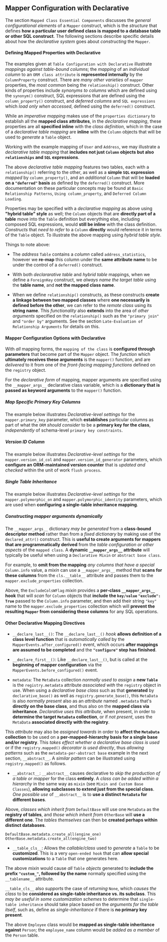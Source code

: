 ## Mapper Configuration with Declarative

The section `Mapped Class Essential Components` discusses the _general configurational elements_ of a `Mapper` construct, which is the _structure_ that defines __how a particular user defined class is mapped to a database table or other SQL construct__. The following sections describe specific details about how the _declarative system_ goes about _constructing_ the `Mapper`.


#### Defining Mapped Properties with Declarative

The examples given at `Table Configuration with Declarative` illustrate _mappings against table-bound columns_; the _mapping_ of an _individual column_ to an `ORM class attribute` is __represented internally__ by the `ColumnProperty` construct. There are _many other varieties_ of `mapper` properties, the _most common_ being the `relationship()` construct. Other kinds of properties include _synonyms to columns_ which are defined using the `synonym()` construct, SQL expressions that are defined using the `column_property()` construct, and _deferred columns_ and `SQL expressions` which _load only when accessed_, defined using the `deferred()` construct.

While an _imperative mapping_ makes use of the `properties dictionary` to establish all the __mapped class attributes__, in the _declarative mapping_, these properties are all __specified inline__ with the _class definition_, which in the case of a _declarative table mapping_ are __inline__ with the `Column` objects that will be used to _generate_ a `Table` object.

Working with the example mapping of `User` and `Address`, we may illustrate a _declarative table mapping_ that __includes not just `Column` objects but also `relationships` and `SQL` expressions__.

The above _declarative table mapping_ features two tables, each with a `relationship()` referring to the other, as well as a __simple `SQL` expression__ _mapped_ by `column_property()`, and an _additional_ `Column` that will be __loaded on a `"deferred"` basis__ as defined by the `deferred()` construct. More documentation on these particular concepts may be found at `Basic Relationship Patterns`, `Using column_property`, and `Deferred Column Loading`.

Properties may be specified with a _declarative mapping_ as above using __"hybrid table" style__ as well; the `Column` objects that are __directly part of a table__ move into the `Table` definition but everything else, including composed SQL expressions, would __still be inline__ with the class definition. _Constructs_ that _need to refer_ to a `Column` __directly__ would reference it in terms of the `Table` object. To illustrate the above mapping using _hybrid table style_.

Things to note above:

* The _address_ `Table` contains a _column_ called `address_statistics`, however we __re-map__ this column under the __same attribute name__ to be under the control of a `deferred()` construct.

* With both _declararative table_ and _hybrid table_ mappings, when we define a `ForeignKey` construct, we _always name the target table_ using the __table name__, and __not the mapped class name__.

* When we define `relationship()` constructs, as these constructs __create a linkage between two mapped classes__ where __one necessarily is defined before the other__, we can refer to the _remote class_ using its __string name__. This _functionality_ also __extends__ into the area of _other arguments_ specified on the `relationship()` such as the `"primary join"` and `"order by"` arguments. See the section `Late-Evaluation of Relationship Arguments` for details on this.


#### Mapper Configuration Options with Declarative

With _all_ mapping forms, the `mapping of the class` is __configured through parameters__ that become part of the `Mapper` object. The _function_ which __ultimately receives these arguments__ is the `mapper()` function, and are _delivered_ to it from one of the _front-facing mapping functions_ defined on the `registry` object.

For the _declarative form_ of mapping, mapper arguments are specified using the `__mapper_args__` declarative class variable, which is a __dictionary that is passed as keyword arguments__ to the `mapper()` function.


##### Map Specific Primary Key Columns

The example below illustrates _Declarative-level settings_ for the `mapper.primary_key` parameter, which __establishes__ particular columns as part of what the `ORM` _should consider_ to be a __primary key for the class__, _independently_ of schema-level `primary key constraints`.


##### Version ID Column

The example below illustrates _Declarative-level settings_ for the `mapper.version_id_col` and `mapper.version_id_generator` parameters, which __configure an ORM-maintained version counter__ that is _updated and checked_ within the unit of work `flush process`.


##### Single Table Inheritance

The example below illustrates _Declarative-level settings_ for the `mapper.polymorphic_on` and `mapper.polymorphic_identity` parameters, which are used when __configuring a single-table inheritance mapping__.


##### Constructing mapper arguments dynamically

The `__mapper_args__` dictionary _may be generated_ from a __class-bound descriptor method__ rather than from a _fixed dictionary_ by making use of the `declared_attr()` construct. This is __useful to create arguments for mappers that are programmatically derived__ from the _table configuration or other aspects_ of the `mapped class`. A __dynamic `__mapper_args__` attribute__ will typically be useful when using a `Declarative Mixin` or `abstract base class`.

For example, to __omit from the mapping__ _any columns that have a special_ `Column.info` value, a _mixin_ can use a `__mapper_args__` method that __scans for these columns__ from the `cls.__table__` attribute and passes them to the `mapper.exclude_properties` collection.

Above, the `ExcludeColsWFlag` _mixin_ provides a __per-class `__mapper_args__` hook__ that will _scan_ for `Column` objects that __include the `key/value` `"exclude": True`__ passed to the `Column.info` parameter, and then add their string `"key"` name to the `mapper.exclude_properties` collection which will __prevent the resulting `Mapper` from considering these columns__ for any SQL operations.


#### Other Declarative Mapping Directives

* `__declare_last__()`: The `__declare_last__()` _hook_ __allows definition of a class level function__ that is _automatically called_ by the `MapperEvents.after_configured()` event, which occurs __after mappings are assumed to be completed__ and the __`"configure"` step has finished__.

* `__declare_first__()`: Like `__declare_last__()`, but is called at the __beginning of mapper configuration__ via the `MapperEvents.before_configured()` event.

* `metadata`: The `MetaData` collection _normally used to assign_ a __new `Table`__ is the `registry.metadata` attribute _associated with_ the `registry` object in use. When using a _declarative base class_ such as that __generated__ by `declarative_base()` as well as `registry.generate_base()`, this `MetaData` is also _normally present_ also as an _attribute_ named `.metadata` that's __directly on the base class__, and thus also on the __mapped class via inheritance__. _Declarative uses this attribute_, when present, in order to __determine the target `MetaData` collection__, or if _not present_, uses the `MetaData` __associated directly with the registry__.

This _attribute_ may also be _assigned towards_ in order to __affect the `MetaData` collection__ to be used on a __per-mapped-hierarchy basis for a single base and/or registry__. This _takes effect whether a declarative base class is used_ or if the `registry.mapped()` _decorator is used directly_, thus _allowing patterns_ such as the `metadata-per-abstract base` example in the next section, `__abstract__`. A _similar pattern_ can be illustrated using `registry.mapped()` as follows.

* `__abstract__`: `__abstract__` causes declarative to _skip the production of a table or mapper_ for the class __entirely__. A _class can be added within a hierarchy_ in the same way as `mixin` (see `Mixin and Custom Base Classes`), __allowing subclasses to extend just from the special class__. _One possible use_ of `__abstract__` is to __use a distinct `MetaData` for different bases__.

Above, _classes which inherit from_ `DefaultBase` will use one `MetaData` as the __registry of tables__, and _those which inherit from_ `OtherBase` will __use a different one__. The _tables themselves_ can then be __created perhaps within distinct databases__.

```
DefaultBase.metadata.create_all(engine_one)
OtherBase.metadata.create_all(engine_two)
```

* `__table_cls__`: Allows the _callable/class_ used to _generate_ a `Table` to be __customized__. This is a very `open-ended hook` that can __allow special customizations__ to a `Table` that one generates here.

The above _mixin_ would cause _all_ `Table` _objects_ generated to __include the prefix `"custom_"`, followed by the name__ normally specified using the `__tablename__` attribute.

`__table_cls__` also _supports_ the case of _returning_ `None`, which _causes the class_ to be __considered as single-table inheritance vs. its subclass__. This _may be useful in some customization schemes_ to determine that `single-table inheritance` should take place based on the _arguments for the table itself_, such as, define as _single-inheritance_ if there is __no primary key present__.

The above `Employee` class would be __mapped as single-table inheritance against__ `Person`; the `employee_name` column would be _added as a member_ of the `Person` table.
